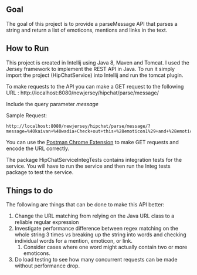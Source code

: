 ## Goal

The goal of this project is to provide a parseMessage API that parses a string and return a list of emoticons, mentions and links in the text.

## How to Run

This project is created in Intellij using Java 8, Maven and Tomcat.
I used the Jersey framework to implement the REST API in Java.
To run it simply import the project (HipChatService) into Intellij and run the tomcat plugin.

To make requests to the API you can make a GET request to the following URL :
http://localhost:8080/newjersey/hipchat/parse/message/

Include the query parameter *message*

Sample Request:
```
http://localhost:8080/newjersey/hipchat/parse/message/?message=%40kaivan+%40wadia+Check+out+this+%28emoticon1%29+and+%28emoticon2%29+..+You+can+create+similar+ones+according+to+https%3A%2F%2Fwww.hipchat.com%2Femoticons+Check+out+another+link+here+https%3A%2F%2Fwww.google.com
```

You can use the [Postman Chrome Extension](https://chrome.google.com/webstore/detail/postman/fhbjgbiflinjbdggehcddcbncdddomop?hl=en) to make GET requests and encode the URL correctly.

The package HipChatServiceIntegTests contains integration tests for the service. You will have to run the service and then run the Integ tests package to test the service.

## Things to do

The following are things that can be done to make this API better:

1. Change the URL matching from relying on the Java URL class to a reliable regular expression
2. Investigate performance difference between regex matching on the whole string 3 times vs breaking up the string into words and checking individual words for a mention, emoticon, or link.
    1. Consider cases where one word might actually contain two or more emoticons.
3. Do load testing to see how many concurrent requests can be made without performance drop.
